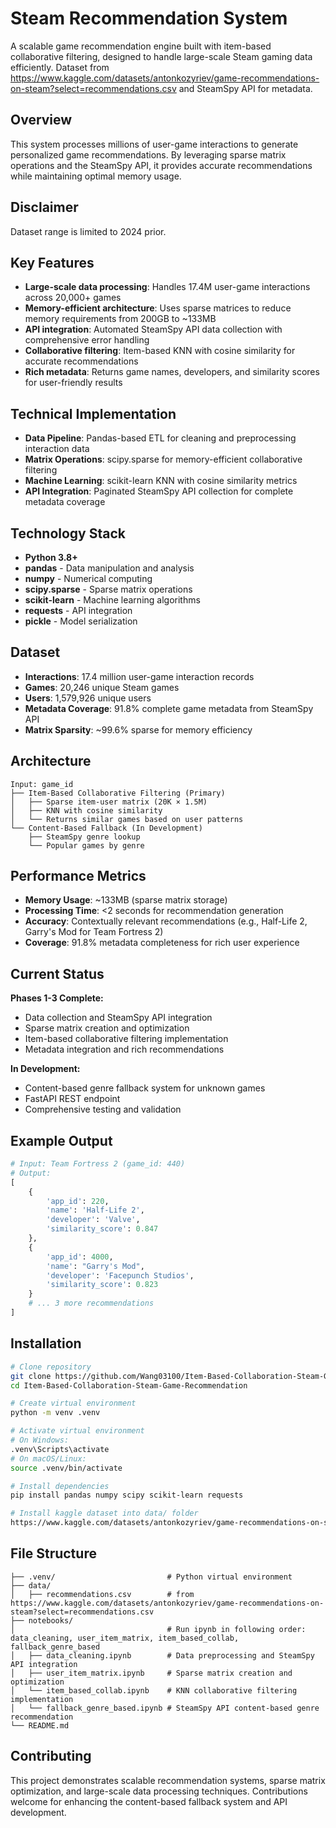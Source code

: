 # Steam Recommendation System

A scalable game recommendation engine built with item-based collaborative filtering, designed to handle large-scale Steam gaming data efficiently. Dataset from https://www.kaggle.com/datasets/antonkozyriev/game-recommendations-on-steam?select=recommendations.csv and SteamSpy API for metadata.

## Overview

This system processes millions of user-game interactions to generate personalized game recommendations. By leveraging sparse matrix operations and the SteamSpy API, it provides accurate recommendations while maintaining optimal memory usage.

## Disclaimer

Dataset range is limited to 2024 prior.

## Key Features

* **Large-scale data processing**: Handles 17.4M user-game interactions across 20,000+ games
* **Memory-efficient architecture**: Uses sparse matrices to reduce memory requirements from 200GB to ~133MB
* **API integration**: Automated SteamSpy API data collection with comprehensive error handling
* **Collaborative filtering**: Item-based KNN with cosine similarity for accurate recommendations
* **Rich metadata**: Returns game names, developers, and similarity scores for user-friendly results

## Technical Implementation

* **Data Pipeline**: Pandas-based ETL for cleaning and preprocessing interaction data
* **Matrix Operations**: scipy.sparse for memory-efficient collaborative filtering
* **Machine Learning**: scikit-learn KNN with cosine similarity metrics
* **API Integration**: Paginated SteamSpy API collection for complete metadata coverage

## Technology Stack

* **Python 3.8+**
* **pandas** - Data manipulation and analysis
* **numpy** - Numerical computing
* **scipy.sparse** - Sparse matrix operations
* **scikit-learn** - Machine learning algorithms
* **requests** - API integration
* **pickle** - Model serialization

## Dataset

* **Interactions**: 17.4 million user-game interaction records
* **Games**: 20,246 unique Steam games
* **Users**: 1,579,926 unique users
* **Metadata Coverage**: 91.8% complete game metadata from SteamSpy API
* **Matrix Sparsity**: ~99.6% sparse for memory efficiency

## Architecture

```
Input: game_id
├── Item-Based Collaborative Filtering (Primary)
│   ├── Sparse item-user matrix (20K × 1.5M)
│   ├── KNN with cosine similarity
│   └── Returns similar games based on user patterns
└── Content-Based Fallback (In Development)
    ├── SteamSpy genre lookup
    └── Popular games by genre
```

## Performance Metrics

* **Memory Usage**: ~133MB (sparse matrix storage)
* **Processing Time**: <2 seconds for recommendation generation
* **Accuracy**: Contextually relevant recommendations (e.g., Half-Life 2, Garry's Mod for Team Fortress 2)
* **Coverage**: 91.8% metadata completeness for rich user experience

## Current Status

**Phases 1-3 Complete:**
* Data collection and SteamSpy API integration
* Sparse matrix creation and optimization
* Item-based collaborative filtering implementation
* Metadata integration and rich recommendations

**In Development:**
* Content-based genre fallback system for unknown games
* FastAPI REST endpoint
* Comprehensive testing and validation

## Example Output

```python
# Input: Team Fortress 2 (game_id: 440)
# Output:
[
    {
        'app_id': 220,
        'name': 'Half-Life 2',
        'developer': 'Valve',
        'similarity_score': 0.847
    },
    {
        'app_id': 4000,
        'name': "Garry's Mod",
        'developer': 'Facepunch Studios',
        'similarity_score': 0.823
    }
    # ... 3 more recommendations
]
```

## Installation

```bash
# Clone repository
git clone https://github.com/Wang03100/Item-Based-Collaboration-Steam-Game-Recommendation.git
cd Item-Based-Collaboration-Steam-Game-Recommendation

# Create virtual environment
python -m venv .venv

# Activate virtual environment
# On Windows:
.venv\Scripts\activate
# On macOS/Linux:
source .venv/bin/activate

# Install dependencies
pip install pandas numpy scipy scikit-learn requests

# Install kaggle dataset into data/ folder
https://www.kaggle.com/datasets/antonkozyriev/game-recommendations-on-steam?select=recommendations.csv
```

## File Structure

```
├── .venv/                         # Python virtual environment
├── data/
│   ├── recommendations.csv        # from https://www.kaggle.com/datasets/antonkozyriev/game-recommendations-on-steam?select=recommendations.csv
├── notebooks/
│                                  # Run ipynb in following order: data_cleaning, user_item_matrix, item_based_collab, fallback_genre_based
│   ├── data_cleaning.ipynb        # Data preprocessing and SteamSpy API integration
│   ├── user_item_matrix.ipynb     # Sparse matrix creation and optimization
│   └── item_based_collab.ipynb    # KNN collaborative filtering implementation
│   └── fallback_genre_based.ipynb # SteamSpy API content-based genre recommendation
└── README.md
```

## Contributing

This project demonstrates scalable recommendation systems, sparse matrix optimization, and large-scale data processing techniques. Contributions welcome for enhancing the content-based fallback system and API development.
